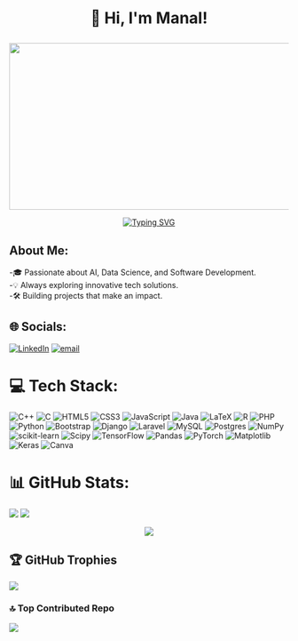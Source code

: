 # <p align=center>👋 Hi, I'm Manal! </p>

<div align="center">
  <img src="https://media.giphy.com/media/qgQUggAC3Pfv687qPC/giphy.gif" width="600" height="300"/>
</div>


<div align="center">
  
  [![Typing SVG](https://readme-typing-svg.herokuapp.com?font=Fira+Code&pause=100&width=435&lines=AI+and+Datascience+enthusiast;Data+analysis+and+exploring;Passionate+about+coding)](https://git.io/typing-svg)
</div>

## About Me:
-🎓 Passionate about AI, Data Science, and Software Development.<br>
-💡 Always exploring innovative tech solutions.<br>
-🛠️ Building projects that make an impact.

## 🌐 Socials:
[![LinkedIn](https://img.shields.io/badge/LinkedIn-%230077B5.svg?logo=linkedin&logoColor=white)](https://linkedin.com/in/https://www.linkedin.com/in/manal-el-bakkouri-49b5a0295/) [![email](https://img.shields.io/badge/Email-D14836?logo=gmail&logoColor=white)](mailto:elbakkouri.manal.ac@gmail.com) 

# 💻 Tech Stack:
![C++](https://img.shields.io/badge/c++-%2300599C.svg?style=for-the-badge&logo=c%2B%2B&logoColor=white) ![C](https://img.shields.io/badge/c-%2300599C.svg?style=for-the-badge&logo=c&logoColor=white) ![HTML5](https://img.shields.io/badge/html5-%23E34F26.svg?style=for-the-badge&logo=html5&logoColor=white) ![CSS3](https://img.shields.io/badge/css3-%231572B6.svg?style=for-the-badge&logo=css3&logoColor=white) ![JavaScript](https://img.shields.io/badge/javascript-%23323330.svg?style=for-the-badge&logo=javascript&logoColor=%23F7DF1E) ![Java](https://img.shields.io/badge/java-%23ED8B00.svg?style=for-the-badge&logo=openjdk&logoColor=white) ![LaTeX](https://img.shields.io/badge/latex-%23008080.svg?style=for-the-badge&logo=latex&logoColor=white) ![R](https://img.shields.io/badge/r-%23276DC3.svg?style=for-the-badge&logo=r&logoColor=white) ![PHP](https://img.shields.io/badge/php-%23777BB4.svg?style=for-the-badge&logo=php&logoColor=white) ![Python](https://img.shields.io/badge/python-3670A0?style=for-the-badge&logo=python&logoColor=ffdd54) ![Bootstrap](https://img.shields.io/badge/bootstrap-%238511FA.svg?style=for-the-badge&logo=bootstrap&logoColor=white) ![Django](https://img.shields.io/badge/django-%23092E20.svg?style=for-the-badge&logo=django&logoColor=white) ![Laravel](https://img.shields.io/badge/laravel-%23FF2D20.svg?style=for-the-badge&logo=laravel&logoColor=white) ![MySQL](https://img.shields.io/badge/mysql-4479A1.svg?style=for-the-badge&logo=mysql&logoColor=white) ![Postgres](https://img.shields.io/badge/postgres-%23316192.svg?style=for-the-badge&logo=postgresql&logoColor=white) ![NumPy](https://img.shields.io/badge/numpy-%23013243.svg?style=for-the-badge&logo=numpy&logoColor=white) ![scikit-learn](https://img.shields.io/badge/scikit--learn-%23F7931E.svg?style=for-the-badge&logo=scikit-learn&logoColor=white) ![Scipy](https://img.shields.io/badge/SciPy-%230C55A5.svg?style=for-the-badge&logo=scipy&logoColor=%white) ![TensorFlow](https://img.shields.io/badge/TensorFlow-%23FF6F00.svg?style=for-the-badge&logo=TensorFlow&logoColor=white) ![Pandas](https://img.shields.io/badge/pandas-%23150458.svg?style=for-the-badge&logo=pandas&logoColor=white) ![PyTorch](https://img.shields.io/badge/PyTorch-%23EE4C2C.svg?style=for-the-badge&logo=PyTorch&logoColor=white) ![Matplotlib](https://img.shields.io/badge/Matplotlib-%23ffffff.svg?style=for-the-badge&logo=Matplotlib&logoColor=black) ![Keras](https://img.shields.io/badge/Keras-%23D00000.svg?style=for-the-badge&logo=Keras&logoColor=white) ![Canva](https://img.shields.io/badge/Canva-%2300C4CC.svg?style=for-the-badge&logo=Canva&logoColor=white)
# 📊 GitHub Stats:
![](https://github-readme-stats.vercel.app/api?username=manalelbakkouri&theme=react&hide_border=false&include_all_commits=true&count_private=true)
![](https://github-readme-streak-stats.herokuapp.com/?user=manalelbakkouri&theme=react&hide_border=false)<br/>
<p align="center">
  <img src="https://github-readme-stats.vercel.app/api/top-langs/?username=manalelbakkouri&theme=react&hide_border=false&include_all_commits=true&count_private=true&layout=compact"/>
</p>

## 🏆 GitHub Trophies
![](https://github-profile-trophy.vercel.app/?username=manalelbakkouri&theme=dark&no-frame=false&no-bg=true&margin-w=4)



### 🔝 Top Contributed Repo

<p >
  <img src="https://github-contributor-stats.vercel.app/api?username=manalelbakkouri&limit=5&theme=dark&combine_all_yearly_contributions=true"/>
</p>

<!-- Proudly created with GPRM ( https://gprm.itsvg.in ) -->
